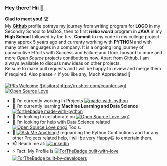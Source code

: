 ### Hey there! Hii 👋
**Glad to meet you!** :trophy: <br>
My [**Github**](https://github.com/Aditya-Kashyap) profile potrays my journey from writing program for **LOGO** in my Secondry School to MsDoS, then to first ***Hello world*** program in **JAVA** in my **High School** followed by the first **Commit** to my code in my college project many approx 5 years ago and currenty working with **PYTHON** and with many other languages in a company. It is a ongoing long journey of consecutive Efforts with Success and Failure and I look forward to more and more *Open Source* projects contibutions now. Apart from [Github](https://github.com/Aditya-Kashyap), I am always available to discuss new ideas on other projects.  
Be sure to make pull requests and I will be happy to review and merge them if required. Also please :star: if you like any, Much Appreciated :hugs: 

[![PRs Welcome](https://img.shields.io/badge/PRs-welcome-brightgreen.svg?style=flat&logo=github)](https://github.com/Aditya-Kashyap/) [![Visitors]https://rushter.com/counter.svg)](https://github.com/Aditya-Kashyap) [![Open Source Love](https://badges.frapsoft.com/os/v2/open-source.svg?v=103)](https://github.com/Aditya-Kashyap)

- 🔭 I’m currently working in Projects [![made-with-python](https://img.shields.io/badge/Made%20with-Python-1f425f.svg)](https://www.python.org/)
- 🌱 I’m currently learning **Machine Learning and Data Science** [![forthebadge made-with-python](http://ForTheBadge.com/images/badges/made-with-python.svg)](https://www.python.org/)
- 👯 I’m looking to collaborate on [![Open Source Love svg1](https://badges.frapsoft.com/os/v1/open-source.svg?v=103)](https://github.com/ellerbrock/open-source-badges/)
- 🤔 I’m looking for help with Data Science related [![Open Source Love png3](https://badges.frapsoft.com/os/v3/open-source.png?v=103)](https://github.com/ellerbrock/open-source-badges/) Tools.
- 💬 [![Ask Me Anything !](https://img.shields.io/badge/Ask%20me-anything-1abc9c.svg)](https://GitHub.com/Naereen/ama) reguarding the Python Contibutions and for any other Projects related help, I will be very Happy😃 to entertain them.
- 📫 Reach me at: [![LinkedIn](https://img.shields.io/static/v1.svg?label=Connect&message=@Aditya-Kashyap&color=blue&logo=linkedin&labelColor=blue&style=social)](https://www.linkedin.com/in/aditya-kashyap/)
- ⚡ Fact: My Profile is [![ForTheBadge built-with-love](http://ForTheBadge.com/images/badges/built-with-love.svg)](https://github.com/Aditya-Kashyap) [![ForTheBadge built-by-developers](https://forthebadge.com/images/badges/built-by-developers.svg)](https://github.com/Aditya-Kashyap)
